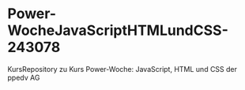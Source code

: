 # Power-WocheJavaScriptHTMLundCSS-243078
KursRepository zu Kurs Power-Woche: JavaScript, HTML und CSS der ppedv AG
